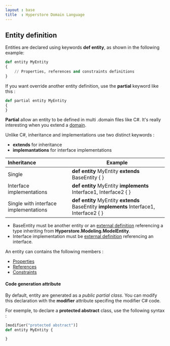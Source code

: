 ```yaml
---
layout : base
title  : Hyperstore Domain Language
---
```


## Entity definition

Entities are declared using keywords **def entity**, as shown in the following example:

```python
def entity MyEntity
{
	// Properties, references and constraints definitions
}
```
If you want override another entity definition, use the **partial** keyword like this :

```python
def partial entity MyEntity
{
}
```

**Partial** allow an entity to be defined in multi .domain files like C#. It's really interesting when you extend a [domain](../Domain).

Unlike C#, inheritance and implementations use two distinct keywords :

* **extends** for inheritance
* **implemantations** for interface implementations

| Inheritance | Example |
|:--- | ---- |
| Single| **def entity** MyEntity **extends** BaseEntity { } |
| Interface implementations | **def entity** MyEntity **implements** Interface1, Interface2 { } |
| Single with interface implementations | **def entity** MyEntity  **extends** BaseEntity **implements** Interface1, Interface2 { } |

- BaseEntity must be another entity or an [external definition](../Externals) referencing a type inheriting from **Hyperstore.Modeling.ModelEntity**.
- Interface implementation must be [external definition](../Externals) referencing an interface.

An entity can contains the following members :

* [Properties](../Properties)
* [References](../References)
* [Constraints](../Constraints)


#### Code generation attribute
By default, entity are generated as a *public partial class*. You can modify this declaration with the **modifier** attribute specifing the modifier C# code.

For exemple, to declare a **protected abstract** class, use the following syntax :

```python
[modifier("protected abstract")]
def entity MyEntity {

}
```

